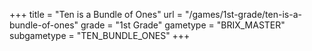 +++
title = "Ten is a Bundle of Ones"
url = "/games/1st-grade/ten-is-a-bundle-of-ones"
grade = "1st Grade"
gametype = "BRIX_MASTER"
subgametype = "TEN_BUNDLE_ONES"
+++